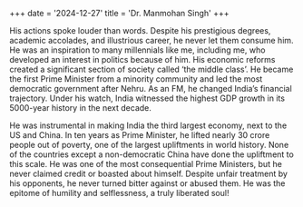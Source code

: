 +++
date = '2024-12-27'
title = 'Dr. Manmohan Singh'
+++

His actions spoke louder than words. Despite his prestigious degrees, academic accolades, and illustrious career, he never let them consume him. He was an inspiration to many millennials like me, including me, who developed an interest in politics because of him. His economic reforms created a significant section of society called ‘the middle class’. He became the first Prime Minister from a minority community and led the most democratic government after Nehru. As an FM, he changed India’s financial trajectory. Under his watch, India witnessed the highest GDP growth in its 5000-year history in the next decade.

He was instrumental in making India the third largest economy, next to the US and China. In ten years as Prime Minister, he lifted nearly 30 crore people out of poverty, one of the largest upliftments in world history. None of the countries except a non-democratic China have done the upliftment to this scale. He was one of the most consequential Prime Ministers, but he never claimed credit or boasted about himself. Despite unfair treatment by his opponents, he never turned bitter against or abused them. He was the epitome of humility and selflessness, a truly liberated soul!
